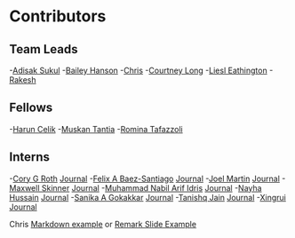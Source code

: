 # Contributors 

## Team Leads
-[Adisak Sukul]()
-[Bailey Hanson]()
-[Chris]()
-[Courtney Long]()
-[Liesl Eathington]()
-[Rakesh]()

## Fellows
-[Harun Celik](https://dspg-2022.github.io/DSPG/Contributors/Harun_Celik/)
-[Muskan Tantia](https://dspg-2022.github.io/DSPG/Contributors/Muskan/)
-[Romina Tafazzoli](https://dspg-2022.github.io/DSPG/Contributors/Romina/)


## Interns
-[Cory G Roth](https://dspg-2022.github.io/DSPG/Contributors/Cory/)  [Journal](https://dspg-2022.github.io/DSPG/Contributors/Cory/Journal/)
-[Felix A Baez-Santiago](https://dspg-2022.github.io/DSPG/Contributors/Felix/) [Journal](https://dspg-2022.github.io/DSPG/Contributors/Felix/Journal/)
-[Joel Martin](https://dspg-2022.github.io/DSPG/Contributors/Joel_Martin/)  [Journal](https://dspg-2022.github.io/DSPG/Contributors/Joel_Martin/Journal/)
-[Maxwell Skinner](https://dspg-2022.github.io/DSPG/Contributors/MaxwellSkinner/) [Journal](https://dspg-2022.github.io/DSPG/Contributors/MaxwellSkinner/Journal/)
-[Muhammad Nabil Arif Idris](https://dspg-2022.github.io/DSPG/Contributors/Nabil/) [Journal](https://dspg-2022.github.io/DSPG/Contributors/Nabil/Journal/)
-[Nayha Hussain](https://dspg-2022.github.io/DSPG/Contributors/Nayha/) [Journal](https://dspg-2022.github.io/DSPG/Contributors/Nayha/Journal/) 
-[Sanika A Gokakkar](https://dspg-2022.github.io/DSPG/Contributors/Sanika/) [Journal](https://dspg-2022.github.io/DSPG/Contributors/Sanika/Journal/)
-[Tanishq Jain](https://dspg-2022.github.io/DSPG/Contributors/Tanishq_Jain/) [Journal](https://dspg-2022.github.io/DSPG/Contributors/Tanishq_Jain/Journal/)
-[Xingrui](https://dspg-2022.github.io/DSPG/Contributors/Xingrui/) [Journal](https://dspg-2022.github.io/DSPG/Contributors/Xingrui/Journal/)

Chris [Markdown example](https://dspg-2022.github.io/DSPG/Contributors/Chris/Journal) or [Remark Slide Example](https://dspg-2022.github.io/DSPG/Contributors/Chris/JournalSlides.html)

